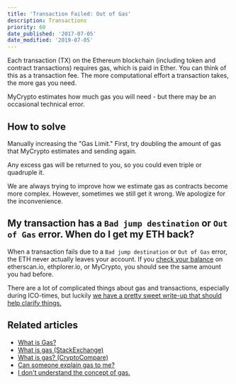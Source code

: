 ```yaml
---
title: 'Transaction Failed: Out of Gas'
description: Transactions
priority: 60
date_published: '2017-07-05'
date_modified: '2019-07-05'
---
```


Each transaction (TX) on the Ethereum blockchain (including token and contract transactions) requires gas, which is paid in Ether. You can think of this as a transaction fee. The more computational effort a transaction takes, the more gas you need.

MyCrypto estimates how much gas you will need - but there may be an occasional technical error.

## How to solve

Manually increasing the "Gas Limit." First, try doubling the amount of gas that MyCrypto estimates and sending again.

Any excess gas will be returned to you, so you could even triple or quadruple it.

We are always trying to improve how we estimate gas as contracts become more complex. However, sometimes we still get it wrong. We apologize for the inconvenience.

## My transaction has a `Bad jump destination` or `Out of Gas` error. When do I get my ETH back?

When a transaction fails due to a `Bad jump destination` or `Out of Gas` error, the ETH never actually leaves your account. If you [check your balance](/how-to/) on etherscan.io, ethplorer.io, or MyCrypto, you should see the same amount you had before.

There are a lot of complicated things about gas and transactions, especially during ICO-times, but luckily [we have a pretty sweet write-up that should help clarify things.](/general-knowledge/ethereum-blockchain/what-is-gas)


## Related articles

* [What is Gas?](/general-knowledge/ethereum-blockchain/what-is-gas)
* [What is gas (StackExchange)](https://ethereum.stackexchange.com/questions/3/what-is-gas-and-transaction-fee-in-ethereum)
* [What is gas? (CryptoCompare)](https://www.cryptocompare.com/coins/guides/what-is-the-gas-in-ethereum/)
* [Can someone explain gas to me?](https://www.reddit.com/r/ethereum/comments/271qdz/can_someone_explain_the_concept_of_gas_in_ethereum/)
* [I don't understand the concept of gas.](https://www.reddit.com/r/ethereum/comments/3fnpr1/can_someone_possibly_explain_the_concept_of/)

